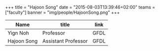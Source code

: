 +++
title = "Hajoon Song"
date = "2015-08-03T13:39:46+02:00"
teams = ["faculty"]
banner = "img/people/HajoonSong.png"
+++


|       Name    |      title          |      link     |
|---------------|---------------------|---------------|
|  Yign Noh     |     Professor       | GFDL          |
|  Hajoon Song  | Assistant Professor | GFDL          |

